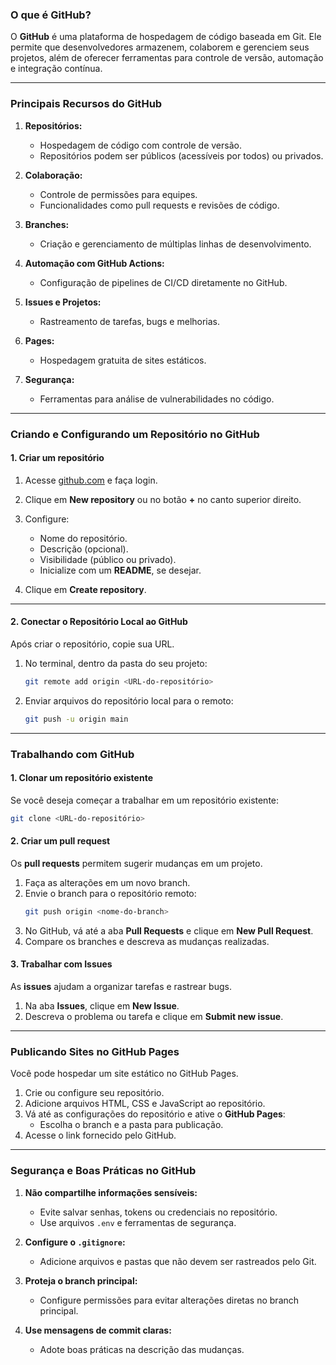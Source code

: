 ### **O que é GitHub?**

O **GitHub** é uma plataforma de hospedagem de código baseada em Git. Ele permite que desenvolvedores armazenem, colaborem e gerenciem seus projetos, além de oferecer ferramentas para controle de versão, automação e integração contínua.

---

### **Principais Recursos do GitHub**

1. **Repositórios:** 
   - Hospedagem de código com controle de versão.
   - Repositórios podem ser públicos (acessíveis por todos) ou privados.

2. **Colaboração:** 
   - Controle de permissões para equipes.
   - Funcionalidades como pull requests e revisões de código.

3. **Branches:** 
   - Criação e gerenciamento de múltiplas linhas de desenvolvimento.

4. **Automação com GitHub Actions:** 
   - Configuração de pipelines de CI/CD diretamente no GitHub.

5. **Issues e Projetos:** 
   - Rastreamento de tarefas, bugs e melhorias.

6. **Pages:** 
   - Hospedagem gratuita de sites estáticos.

7. **Segurança:** 
   - Ferramentas para análise de vulnerabilidades no código.

---

### **Criando e Configurando um Repositório no GitHub**

#### **1. Criar um repositório**
1. Acesse [github.com](https://github.com) e faça login.
2. Clique em **New repository** ou no botão **+** no canto superior direito.
3. Configure:
   - Nome do repositório.
   - Descrição (opcional).
   - Visibilidade (público ou privado).
   - Inicialize com um **README**, se desejar.

4. Clique em **Create repository**.

---

#### **2. Conectar o Repositório Local ao GitHub**
Após criar o repositório, copie sua URL.

1. No terminal, dentro da pasta do seu projeto:
   ```bash
   git remote add origin <URL-do-repositório>
   ```

2. Enviar arquivos do repositório local para o remoto:
   ```bash
   git push -u origin main
   ```

---

### **Trabalhando com GitHub**

#### **1. Clonar um repositório existente**
Se você deseja começar a trabalhar em um repositório existente:
```bash
git clone <URL-do-repositório>
```

#### **2. Criar um pull request**
Os **pull requests** permitem sugerir mudanças em um projeto.

1. Faça as alterações em um novo branch.
2. Envie o branch para o repositório remoto:
   ```bash
   git push origin <nome-do-branch>
   ```
3. No GitHub, vá até a aba **Pull Requests** e clique em **New Pull Request**.
4. Compare os branches e descreva as mudanças realizadas.

#### **3. Trabalhar com Issues**
As **issues** ajudam a organizar tarefas e rastrear bugs.
1. Na aba **Issues**, clique em **New Issue**.
2. Descreva o problema ou tarefa e clique em **Submit new issue**.

---

### **Publicando Sites no GitHub Pages**

Você pode hospedar um site estático no GitHub Pages.

1. Crie ou configure seu repositório.
2. Adicione arquivos HTML, CSS e JavaScript ao repositório.
3. Vá até as configurações do repositório e ative o **GitHub Pages**:
   - Escolha o branch e a pasta para publicação.
4. Acesse o link fornecido pelo GitHub.

---

### **Segurança e Boas Práticas no GitHub**

1. **Não compartilhe informações sensíveis:** 
   - Evite salvar senhas, tokens ou credenciais no repositório.
   - Use arquivos `.env` e ferramentas de segurança.

2. **Configure o `.gitignore`:**
   - Adicione arquivos e pastas que não devem ser rastreados pelo Git.

3. **Proteja o branch principal:**
   - Configure permissões para evitar alterações diretas no branch principal.

4. **Use mensagens de commit claras:**
   - Adote boas práticas na descrição das mudanças.


